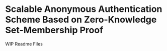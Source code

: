 # Scalable Anonymous Authentication Scheme Based on Zero-Knowledge Set-Membership Proof
WIP Readme Files
